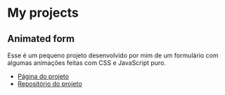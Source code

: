 # My projects

## Animated form
Esse é um pequeno projeto desenvolvido por mim de um formulário com algumas animações feitas com CSS e JavaScript puro.
- [Página do projeto](https://adryelrocha.github.io/animated-form/src/index.html)
- [Repositório do projeto](https://github.com/adryelrocha/animated-form)
